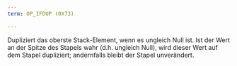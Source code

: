 ```yaml
---
term: OP_IFDUP (0X73)

---
```

Dupliziert das oberste Stack-Element, wenn es ungleich Null ist. Ist der Wert an der Spitze des Stapels wahr (d.h. ungleich Null), wird dieser Wert auf dem Stapel dupliziert; andernfalls bleibt der Stapel unverändert.